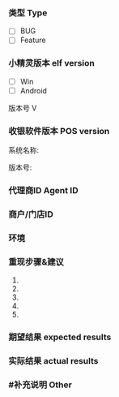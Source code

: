 ### 类型 Type
<!--
Please select your Issue type，Bug or Feature
请选择您的Issue类型，错误报告 或者 功能建议
-->
- [ ] BUG
- [ ] Feature

### 小精灵版本 elf version
<!--
Please select your elf system and fill in the version number
请选择您的小精灵系统 并填写版本号
-->
- [ ] Win
- [ ] Android

版本号 V

### 收银软件版本 POS version
<!--
Please select your POS system and fill in the version number
请选择您的收银系统 并填写版本号
-->
系统名称:

版本号:

### 代理商ID Agent ID
<!--
If you are an agent, please fill in your agent ID, which is convenient for us to contact you
如果您是代理商，请填写您的代理商ID，方便我们与您联系
-->

### 商户/门店ID
<!--
If you are a merchant, please fill out your core ID, which is convenient for us to contact you.
如果您是商户，请填写您的核心ID，方便我们与您联系
-->

### 环境
<!--
Describe your system environment in detail, such as the operating system, the dot Net version, the screen resolution, and so on
详细描述您的操作系统版本，.net版本，以及屏幕分辨率等
-->

### 重现步骤&建议
<!--
The reappearance of the bug, or the feature you expect
BUG重现步骤或您的功能建议
-->
1.
2.
3.
4.
5.

### 期望结果 expected results
<!--
If this Issue Type is BUG, please describe your expected results
如果Issue是bug，请填写您的期望结果
-->

### 实际结果 actual results
<!--
If this Issue Type is BUG, please describe the actual results
如果Issue是bug，请填写实际结果
-->

### #补充说明 Other
